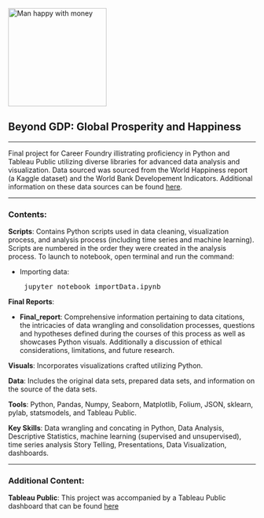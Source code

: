 <img src="https://png.pngtree.com/png-clipart/20220125/original/pngtree-happy-woman-under-a-money-rain-png-image_7229773.png" alt="Man happy with money" width=200>

## Beyond GDP: Global Prosperity and Happiness
---
Final project for Career Foundry illistrating proficiency in Python and Tableau Public utilizing diverse libraries for advanced data analysis and visualization.
Data sourced was sourced from the World Happiness report (a Kaggle dataset) and the World Bank Developement Indicators. Additional information on these data sources can be found [here](https://github.com/JJWarner/CF_WHR/tree/main/Data/Original%20Data/Data%20Source).

---
### Contents: 
<b>Scripts</b>: Contains Python scripts used in data cleaning, visualization process, and analysis process (including time series and machine learning). Scripts are numbered in the order they were created in the analysis process.
To launch to notebook, open terminal and run the command: 
<ul><li>Importing data: <pre> jupyter notebook importData.ipynb</pre></ul></li>

<b>Final Reports</b>: 
<ul>
<li><b> Final_report</b>:  Comprehensive information pertaining to data citations, the intricacies of data wrangling and consolidation processes, questions and hypotheses defined  during the courses of this process as well as showcases Python visuals. Additionally a discussion of ethical considerations, limitations, and future research. 
</li>
</ul>

<b>Visuals</b>: Incorporates visualizations crafted utilizing Python.

<b>Data</b>: Includes the original data sets, prepared data sets, and information on the source of the data sets. 

<b>Tools</b>: Python, Pandas, Numpy, Seaborn, Matplotlib, Folium, JSON, sklearn, pylab, statsmodels, and Tableau Public.

<b>Key Skills</b>: Data wrangling and concating in Python, Data Analysis, Descriptive Statistics, machine learning (supervised and unsupervised), time series analysis Story Telling, Presentations, Data Visualization, dashboards.

---
### Additional Content: 

<b>Tableau Public</b>: This project was accompanied by a Tableau Public dashboard that can be found [here](https://public.tableau.com/app/profile/jessica.warner1887/viz/MoneyandHappinessCFFinalProject_17054558186940/MoneyCantbuyHappiness?publish=yes) 
